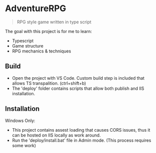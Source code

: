 # AdventureRPG
> RPG style game written in type script

The goal with this project is for me to learn:
- Typescript
- Game structure
- RPG mechanics & techniques

## Build
- Open the project with VS Code. Custom build step is included that allows TS transpalition. (ctrl+shift+b)
- The 'deploy' folder contains scripts that allow both publish and IIS installation.

## Installation
Windows Only:
- This project contains assest loading that causes CORS issues, thus it can be hosted on IIS locally as work around.
- Run the 'deploy/install.bat' file in Admin mode. (This process requires some work)
